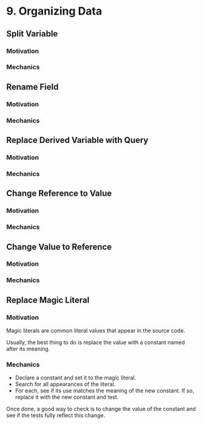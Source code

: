 # 9. Organizing Data

## Split Variable

### Motivation

### Mechanics

## Rename Field

### Motivation

### Mechanics

## Replace Derived Variable with Query

### Motivation

### Mechanics

## Change Reference to Value

### Motivation

### Mechanics

## Change Value to Reference

### Motivation

### Mechanics

## Replace Magic Literal

### Motivation

Magic literals are common literal values that appear in the source code.

Usually, the best thing to do is replace the value with a constant named after its meaning.

### Mechanics

- Declare a constant and set it to the magic literal.
- Search for all appearances of the literal.
- For each, see if its use matches the meaning of the new constant. If so, replace it with the new constant and test.

Once done, a good way to check is to change the value of the constant and see if the tests fully reflect this change.
